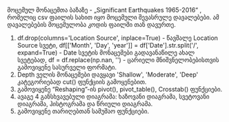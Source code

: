 მოცემულ მონაცემთა ბაზაზე - „Significant Earthquakes 1965-2016“ , რომელიც csv ფაილის სახით იყო მოცემული შევასრულე დავალებები. ამ დავალებების მოცემულობა კოდის ფაილში თან დავურთე.
1. df.drop(columns='Location Source', inplace=True) - წავშალე Location Source სვეტი,
   df[['Month', 'Day', 'year']] = df['Date'].str.split('/', expand=True) - Date სვეტის მონაცემები გადავანაწილე ახალ სვეტებად,
   df = df.replace(np.nan, '') -  ცარიელი მნიშვნელობებისთვის გამოვიყენე სასურველი ფორმატი.
2. Depth ველის მონაცემები დავყავი 'Shallow', 'Moderate', 'Deep' კატეგორიებად cut() ფუნქციის გამოყენებით.
3. გამოვიყენე  “Reshaping”-ის  pivot(), pivot_table(), Crosstab() ფუნქციები.
4. ავაგე 4 განსხვავებული დიაგრამა: ხაზოვანი დიაგრამა, სვეტოვანი დიაგრამა, ჰისტოგრამა და წრიული დიაგრამა.
5. გამოვიყენე თარიღებთან სამუშაო ფუნქციები.
